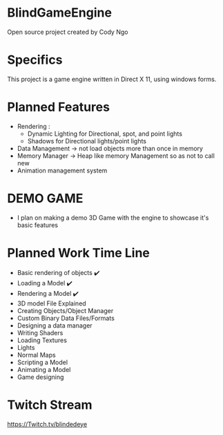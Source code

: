 # BlindGameEngine
Open source project created by Cody Ngo


# Specifics
This project is a game engine written in Direct X 11, using windows forms.

# Planned Features
- Rendering :
    - Dynamic Lighting for Directional, spot, and point lights 
    - Shadows for Directional lights/point lights
- Data Management -> not load objects more than once in memory
- Memory Manager -> Heap like memory Management so as not to call new
- Animation management system


# DEMO GAME
- I plan on making a demo 3D Game with the engine to showcase it's basic features


# Planned Work Time Line
- Basic rendering of objects :heavy_check_mark: 
- Loading a Model :heavy_check_mark: 
- Rendering a Model :heavy_check_mark: 
- 3D model File Explained 
- Creating Objects/Object Manager
- Custom Binary Data Files/Formats
- Designing a data manager
- Writing Shaders
- Loading Textures
- Lights
- Normal Maps
- Scripting a Model
- Animating a Model
- Game designing

# Twitch Stream
https://Twitch.tv/blindedeye
